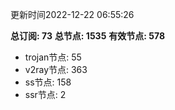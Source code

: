 更新时间2022-12-22 06:55:26

**总订阅: 73**
**总节点: 1535**
**有效节点: 578**
- trojan节点: 55
- v2ray节点: 363
- ss节点: 158
- ssr节点: 2
